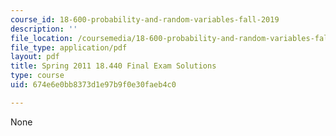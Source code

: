 ```yaml
---
course_id: 18-600-probability-and-random-variables-fall-2019
description: ''
file_location: /coursemedia/18-600-probability-and-random-variables-fall-2019/674e6e0bb8373d1e97b9f0e30faeb4c0_MIT18_600F19_final_2011_soln.pdf
file_type: application/pdf
layout: pdf
title: Spring 2011 18.440 Final Exam Solutions
type: course
uid: 674e6e0bb8373d1e97b9f0e30faeb4c0

---
```

None